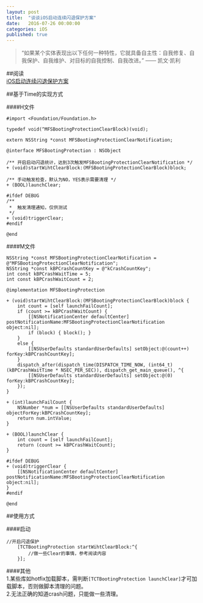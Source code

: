 ```yaml
---
layout: post
title:  "谈谈iOS启动连续闪退保护方案"
date:   2016-07-26 00:00:00
categories: iOS
published: true
---
```


>“如果某个实体表现出以下任何一种特性，它就具备自主性：自我修复、自我保护、自我维护、对目标的自我控制、自我改进。” —— 凯文·凯利

##阅读  
[iOS启动连续闪退保护方案](http://www.infoq.com/cn/articles/ios-booting-protection)

##基于Time的实现方式  

####H文件  
```
#import <Foundation/Foundation.h>

typedef void(^MFSBootingProtectionClearBlock)(void);

extern NSString *const MFSBootingProtectionClearNotification;

@interface MFSBootingProtection : NSObject

/** 开启启动闪退统计，达到3次触发MFSBootingProtectionClearNotification */
+ (void)startWihtClearBlock:(MFSBootingProtectionClearBlock)block;

/** 手动触发检查，默认为NO，YES表示需要清理 */
+ (BOOL)launchClear;

#ifdef DEBUG
/**
 *  触发清理通知，仅供测试
 */
+ (void)triggerClear;
#endif

@end
```

####M文件  
```
NSString *const MFSBootingProtectionClearNotification = @"MFSBootingProtectionClearNotification";
NSString *const kBPCrashCountKey = @"kCrashCountKey";
int const kBPCrashWaitTime = 5;
int const kBPCrashWaitCount = 2;

@implementation MFSBootingProtection

+ (void)startWihtClearBlock:(MFSBootingProtectionClearBlock)block {
    int count = [self launchFailCount];
    if (count >= kBPCrashWaitCount) {
        [[NSNotificationCenter defaultCenter] postNotificationName:MFSBootingProtectionClearNotification object:nil];
        if (block) { block(); }
    }
    else {
        [[NSUserDefaults standardUserDefaults] setObject:@(count++) forKey:kBPCrashCountKey];
    }
    dispatch_after(dispatch_time(DISPATCH_TIME_NOW, (int64_t)(kBPCrashWaitTime * NSEC_PER_SEC)), dispatch_get_main_queue(), ^{
        [[NSUserDefaults standardUserDefaults] setObject:@(0) forKey:kBPCrashCountKey];
    });
}

+ (int)launchFailCount {
    NSNumber *num = [[NSUserDefaults standardUserDefaults] objectForKey:kBPCrashCountKey];
    return num.intValue;
}

+ (BOOL)launchClear {
    int count = [self launchFailCount];
    return (count >= kBPCrashWaitCount);
}

#ifdef DEBUG
+ (void)triggerClear {
    [[NSNotificationCenter defaultCenter] postNotificationName:MFSBootingProtectionClearNotification object:nil];
}
#endif

@end

```

##使用方式  

####启动
```
//开启闪退保护
    [TCTBootingProtection startWihtClearBlock:^{
        //做一些Clear的事情，参考阅读内容
    }];
```
  
####其他  
1.某些库如hotfix加载脚本，需判断`[TCTBootingProtection launchClear]`才可加载脚本，否则做脚本清理的问题。  
2.无法正确的知道crash问题，只能做一些清理。  